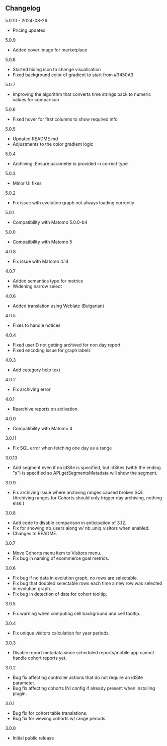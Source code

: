 ## Changelog

5.0.10 - 2024-08-26
- Pricing updated

5.0.9
- Added cover image for marketplace

5.0.8
- Started hiding icon to change visualisation
- Fixed background color of gradient to start from #3450A3

5.0.7
- Improving the algorithm that converts time strings back to numeric values for comparison

5.0.6
- Fixed hover for first columns to show required info

5.0.5
- Updated README.md
- Adjustments to the color gradient logic

5.0.4
- Archiving: Ensure parameter is provided in correct type

5.0.3
- Minor UI fixes

5.0.2
- Fix issue with evolution graph not always loading correctly

5.0.1
- Compatibility with Matomo 5.0.0-b4

5.0.0
- Compatibility with Matomo 5

4.0.8
- Fix issue with Matomo 4.14

4.0.7
- Added semantics type for metrics
- Widening narrow select

4.0.6
- Added translation using Weblate (Bulgarian)

4.0.5
- Fixes to handle notices 

4.0.4
- Fixed userID not getting archived for non day report
- Fixed encoding issue for graph labels

4.0.3
- Add category help text

4.0.2
- Fix archiving error

4.0.1
- Rearchive reports on activation

4.0.0
- Compatibility with Matomo 4

3.0.11
 - Fix SQL error when fetching one day as a range
 
3.0.10
 - Add segment even if no idSite is specified, but idSites (witth the ending "s") is specified so API.getSegmentsMetadata will show the segment.

3.0.9
 - Fix archiving issue where archiving ranges caused broken SQL. (Archiving ranges for Cohorts should only trigger day archiving, nothing else.)

3.0.8
 - Add code to disable comparison in anticipation of 3.12.
 - Fix for showing nb_users along w/ nb_uniq_visitors when enabled.
 - Changes to README.

3.0.7
 - Move Cohorts menu item to Visitors menu.
 - Fix bug in naming of ecommerce goal metrics.

3.0.6
 - Fix bug if no data in evolution graph, no rows are selectable.
 - Fix bug that doubled selectable rows each time a new row was selected in evolution graph.
 - Fix bug in detection of date for cohort tooltip.

3.0.5
 - Fix warning when computing cell background and cell tooltip.

3.0.4
 - Fix unique visitors calculation for year periods.

3.0.3
 - Disable report metadata since scheduled reports/mobile app cannot handle cohort reports yet.

3.0.2
 - Bug fix affecting controller actions that do not require an idSite parameter.
 - Bug fix affecting cohorts INI config if already present when installing plugin.

3.0.1
 - Bug fix for cohort table translations.
 - Bug fix for viewing cohorts w/ range periods.

3.0.0
 - Initial public release
